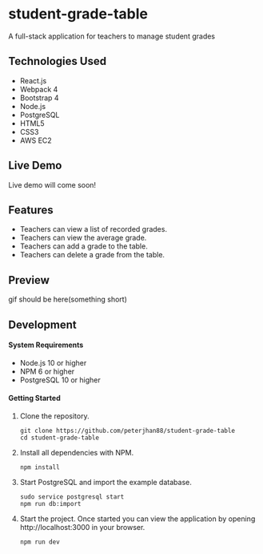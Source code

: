 # student-grade-table

A full-stack application for teachers to manage student grades

## Technologies Used

- React.js
- Webpack 4
- Bootstrap 4
- Node.js
- PostgreSQL
- HTML5
- CSS3
- AWS EC2

## Live Demo

Live demo will come soon!

## Features

- Teachers can view a list of recorded grades.
- Teachers can view the average grade.
- Teachers can add a grade to the table.
- Teachers can delete a grade from the table.

## Preview

gif should be here(something short)

## Development

#### System Requirements

- Node.js 10 or higher
- NPM 6 or higher
- PostgreSQL 10 or higher

#### Getting Started

1. Clone the repository.

    ```shell
    git clone https://github.com/peterjhan88/student-grade-table
    cd student-grade-table
    ```

1. Install all dependencies with NPM.

    ```shell
    npm install
    ```

1. Start PostgreSQL and import the example database.

    ```shell
    sudo service postgresql start
    npm run db:import
    ```

1. Start the project. Once started you can view the application by opening http://localhost:3000 in your browser.

    ```shell
    npm run dev
    ```
